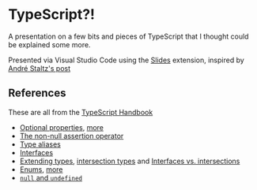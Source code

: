 # TypeScript?!

A presentation on a few bits and pieces of TypeScript that I thought could be explained some more.

Presented via Visual Studio Code using the [Slides](https://marketplace.visualstudio.com/items?itemName=nicoespeon.slides) extension, inspired by [André Staltz's post](https://staltz.com/your-ide-as-a-presentation-tool.html)

## References

These are all from the [TypeScript Handbook](https://www.typescriptlang.org/docs/handbook/intro.html)

- [Optional properties](https://www.typescriptlang.org/docs/handbook/2/everyday-types.html#optional-properties), [more](https://www.typescriptlang.org/docs/handbook/2/objects.html#optional-properties)
- [The non-null assertion operator](https://www.typescriptlang.org/docs/handbook/2/everyday-types.html#non-null-assertion-operator-postfix-)
- [Type aliases](https://www.typescriptlang.org/docs/handbook/2/everyday-types.html#type-aliases)
- [Interfaces](https://www.typescriptlang.org/docs/handbook/2/everyday-types.html#interfaces)
- [Extending types](https://www.typescriptlang.org/docs/handbook/2/objects.html#extending-types), [intersection types](https://www.typescriptlang.org/docs/handbook/2/objects.html#intersection-types) and [Interfaces vs. intersections](https://www.typescriptlang.org/docs/handbook/2/objects.html#interfaces-vs-intersections)
- [Enums](https://www.typescriptlang.org/docs/handbook/2/everyday-types.html#enums), [more](https://www.typescriptlang.org/docs/handbook/enums.html)
- [`null` and `undefined`](https://www.typescriptlang.org/docs/handbook/2/everyday-types.html#null-and-undefined)